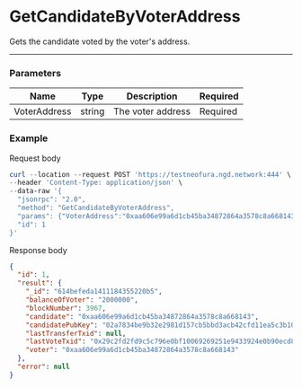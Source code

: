 # GetCandidateByVoterAddress

Gets the candidate voted by the voter's address.
<hr>

### Parameters

|    Name    | Type | Description | Required |
| ---------- | --- |    ------    | ----|
| VoterAddress    | string |  The voter address| Required |
### Example

Request body

```powershell
curl --location --request POST 'https://testneofura.ngd.network:444' \
--header 'Content-Type: application/json' \
--data-raw '{  
  "jsonrpc": "2.0",
  "method": "GetCandidateByVoterAddress",
  "params": {"VoterAddress":"0xaa606e99a6d1cb45ba34872864a3578c8a668143"},
  "id": 1
}'
```

Response body

```json
{
  "id": 1,
  "result": {
    "_id": "614befeda1411184355220b5",
    "balanceOfVoter": "2000000",
    "blockNumber": 3967,
    "candidate": "0xaa606e99a6d1cb45ba34872864a3578c8a668143",
    "candidatePubKey": "02a7834be9b32e2981d157cb5bbd3acb42cfd11ea5c3b10224d7a44e98c5910f1b",
    "lastTransferTxid": null,
    "lastVoteTxid": "0x29c2fd2fd9c5c796e0bf10069269251e9433924e0b90ecd86614fe583ff23c75",
    "voter": "0xaa606e99a6d1cb45ba34872864a3578c8a668143"
  },
  "error": null
}
```
